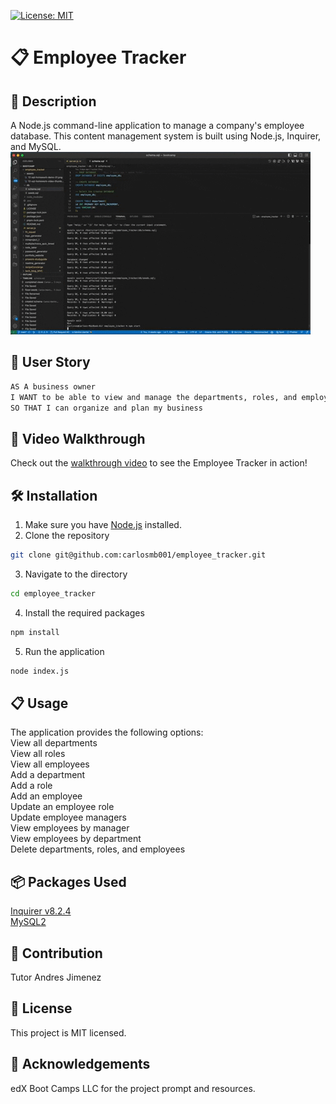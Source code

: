 [![License: MIT](https://img.shields.io/badge/License-MIT-yellow.svg)](https://opensource.org/licenses/MIT)
# 📋 Employee Tracker

## 📌 Description

A Node.js command-line application to manage a company's employee database. This content management system is built using Node.js, Inquirer, and MySQL.
![Employee Tracker](assets/Employee_tracker.gif)

## 📖 User Story
```bash
AS A business owner
I WANT to be able to view and manage the departments, roles, and employees in my company
SO THAT I can organize and plan my business
```
## 🎥 Video Walkthrough
Check out the [walkthrough video](https://www.youtube.com/watch?v=gaeuipgGp00) to see the Employee Tracker in action!

## 🛠 Installation
1. Make sure you have [Node.js](https://nodejs.org/) installed.
2. Clone the repository
```bash
git clone git@github.com:carlosmb001/employee_tracker.git
```
3. Navigate to the directory
```bash
cd employee_tracker
```
4. Install the required packages
```bash
npm install
```
5. Run the application
```bash
node index.js
```
## 📋 Usage
The application provides the following options:<br>
View all departments<br>
View all roles<br>
View all employees<br>
Add a department<br>
Add a role<br>
Add an employee<br>
Update an employee role<br>
Update employee managers<br>
View employees by manager<br>
View employees by department<br>
Delete departments, roles, and employees

## 📦 Packages Used
[Inquirer v8.2.4](https://www.npmjs.com/package/inquirer/v/8.2.4)<br>
[MySQL2](https://www.npmjs.com/package/mysql2)

## 🤝 Contribution
Tutor Andres Jimenez
## 📄 License
This project is MIT licensed.
## 👏 Acknowledgements
edX Boot Camps LLC for the project prompt and resources.